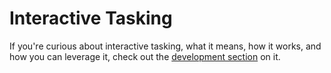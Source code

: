 # Interactive Tasking

If you're curious about interactive tasking, what it means, how it works, and how you can leverage it, check out the [development section](../payload-type-development/interactive-tasking.md) on it.&#x20;
